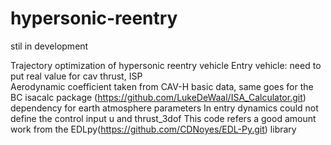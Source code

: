 # hypersonic-reentry
stil in development

Trajectory optimization of hypersonic reentry vehicle
Entry vehicle: need to put real value for cav thrust, ISP  
Aerodynamic coefficient taken from CAV-H basic data, same goes for the BC
isacalc package (https://github.com/LukeDeWaal/ISA_Calculator.git) dependency for earth atmosphere parameters
In entry dynamics could not define the control input u and thrust_3dof
This code refers a good amount work from the EDLpy(https://github.com/CDNoyes/EDL-Py.git) library

